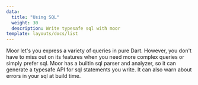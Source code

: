 ```yaml
---
data:
  title: "Using SQL"
  weight: 30
  description: Write typesafe sql with moor
template: layouts/docs/list
---
```


Moor let's you express a variety of queries in pure Dart. However, you don't have to miss out
on its features when you need more complex queries or simply prefer sql. Moor has a builtin
sql parser and analyzer, so it can generate a typesafe API for sql statements you write.
It can also warn about errors in your sql at build time.